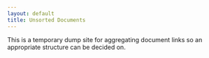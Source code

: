 ```yaml
---
layout: default
title: Unsorted Documents
---
```


This is a temporary dump site for aggregating document links so an appropriate structure can be decided on. 

